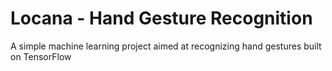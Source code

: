 # Locana - Hand Gesture Recognition

A simple machine learning project aimed at recognizing hand gestures built on TensorFlow
